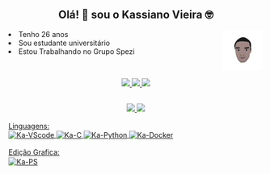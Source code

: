 <h2 align= 'center'> Olá! 👋 sou o Kassiano Vieira 🤓
</h2>

<p>
  <img align= 'right' height="80" src= "https://github.com/KassianoV/KassianoV/blob/2f101df415d8350c0198f24052662e8c4b5ffbf8/image/Caricatura.png" />
    <li align= 'left'>Tenho 26 anos </li>
    <li align= 'left'>Sou estudante universitário</li>
    <li align= 'left'>Estou Trabalhando no Grupo Spezi </li>
</p><br/>

<p align= 'center' >
<a href="https://www.linkedin.com/in/kassianovieira/" />
    <img src= "https://img.shields.io/badge/linkedin-%230077B5.svg?&style=for-the-badge&logo=linkedin&logoColor=white" />
    </a>
    <a href= "https://t.me/Kassiano_V"/>
    <img src= "https://img.shields.io/badge/Telegram-2CA5E0?style=for-the-badge&logo=telegram&logoColor=white" />
    </a>
    <a href= "kassianovieira@id.uff.br" />
    <img src= "https://img.shields.io/badge/Gmail-D14836?style=for-the-badge&logo=gmail&logoColor=white" />
    </p><br/>
    
<div align="center">
  <a href="https://github.com/KassianoV">
  <img height="150em" src="https://github-readme-stats.vercel.app/api?username=KassianoV&show_icons=true&theme=radical&include_all_commits=true&count_private=true"/>
  <img height="150em" src="https://github-readme-stats.vercel.app/api/top-langs/?username=KassianoV&layout=compact&langs_count=7&theme=radical"/>
</div>

<div style="display: 
inline_block"><br>
  Linguagens:<br/>
  <img align="center" alt="Ka-VScode" height="30" width="40" src= "https://cdn.jsdelivr.net/gh/devicons/devicon/icons/vscode/vscode-original.svg">
  <img align="center" alt="Ka-C" height="30" width="40" src="https://cdn.jsdelivr.net/gh/devicons/devicon/icons/c/c-original.svg">
  <img align="center" alt="Ka-Python" height="30" width="40" src="https://cdn.jsdelivr.net/gh/devicons/devicon/icons/python/python-original.svg">
   <img align="center" alt="Ka-Docker" height="30" width="40" src="https://www.google.com.br/imgres?q=docker%20desktop&imgurl=https%3A%2F%2Fimages-eds-ssl.xboxlive.com%2Fimage%3Furl%3D4rt9.lXDC4H_93laV1_eHHFT949fUipzkiFOBH3fAiZZUCdYojwUyX2aTonS1aIwMrx6NUIsHfUHSLzjGJFxxvHMT0riO5Ze2r4kAINc_2Q235.WExoEeNKVwotRPKiuUJ_zJV1EviwJKahfVAHrU33f0c0S0u3rD9caUlPBH.k-%26format%3Dsource&imgrefurl=https%3A%2F%2Fapps.microsoft.com%2Fdetail%2Fxp8cbj40xlbwkx%3Fhl%3Den-US%26gl%3DUS&docid=w2RwUO9dtqzrxM&tbnid=ixlHiOjrcX1UBM&vet=12ahUKEwjNyJza8-aNAxXGDjQIHfXBAD8QM3oECB4QAA..i&w=1080&h=1080&hcb=2&ved=2ahUKEwjNyJza8-aNAxXGDjQIHfXBAD8QM3oECB4QAA">
  <br/><br/>
  Edição Grafica:<br/>
  <img align="center" alt="Ka-PS" height="30" width="40" src="https://cdn.jsdelivr.net/gh/devicons/devicon/icons/photoshop/photoshop-plain.svg">
</div>

